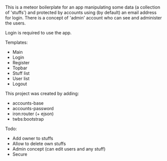 This is a meteor boilerplate for an app manipulating some data (a collection of 'stuffs') and protected by accounts using (by default) an email address for login. There is a concept of 'admin' account who can see and administer the users.

Login is required to use the app.

Templates:
- Main
- Login
- Register
- Topbar
- Stuff list
- User list
- Logout

This project was created by adding:
- accounts-base
- accounts-password
- iron:router (+ ejson)
- twbs:bootstrap

Todo:
- Add owner to stuffs
- Allow to delete own stuffs
- Admin concept (can edit users and any stuff)
- Secure


